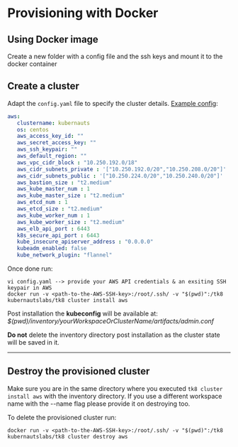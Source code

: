 # Provisioning with Docker

## Using Docker image

Create a new folder with a config file and the ssh keys and mount it to the docker container

## Create a cluster

Adapt the `config.yaml` file to specify the cluster details. [Example config](../../../../config.yaml.example):

```yaml
aws:
   clustername: kubernauts
   os: centos
   aws_access_key_id: ""
   aws_secret_access_key: ""
   aws_ssh_keypair: ""
   aws_default_region: ""
   aws_vpc_cidr_block : "10.250.192.0/18"
   aws_cidr_subnets_private : '["10.250.192.0/20","10.250.208.0/20"]'
   aws_cidr_subnets_public : '["10.250.224.0/20","10.250.240.0/20"]'
   aws_bastion_size : "t2.medium"
   aws_kube_master_num : 1
   aws_kube_master_size : "t2.medium"
   aws_etcd_num : 1
   aws_etcd_size : "t2.medium"
   aws_kube_worker_num : 1
   aws_kube_worker_size : "t2.medium"
   aws_elb_api_port : 6443
   k8s_secure_api_port : 6443
   kube_insecure_apiserver_address : "0.0.0.0"
   kubeadm_enabled: false
   kube_network_plugin: "flannel"
```

Once done run:

```shell
vi config.yaml --> provide your AWS API credentials & an exsiting SSH keypair in AWS
docker run -v <path-to-the-AWS-SSH-key>:/root/.ssh/ -v "$(pwd)":/tk8 kubernautslabs/tk8 cluster install aws
```

Post installation the **kubeconfig** will be available at: _$(pwd)/inventory/*yourWorkspaceOrClusterName*/artifacts/admin.conf_

**Do not** delete the inventory directory post installation as the cluster state will be saved in it.

---

## Destroy the provisioned cluster

Make sure you are in the same directory where you executed `tk8 cluster install aws` with the inventory directory.
If you use a different workspace name with the --name flag please provide it on destroying too.

To delete the provisioned cluster run:

```shell
docker run -v <path-to-the-AWS-SSH-key>:/root/.ssh/ -v "$(pwd)":/tk8 kubernautslabs/tk8 cluster destroy aws
```
